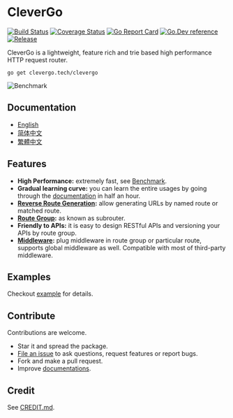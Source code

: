 # CleverGo
[![Build Status](https://img.shields.io/travis/clevergo/clevergo?style=for-the-badge)](https://travis-ci.org/clevergo/clevergo)
[![Coverage Status](https://img.shields.io/coveralls/github/clevergo/clevergo?style=for-the-badge)](https://coveralls.io/github/clevergo/clevergo)
[![Go Report Card](https://goreportcard.com/badge/github.com/clevergo/clevergo?style=for-the-badge)](https://goreportcard.com/report/github.com/clevergo/clevergo)
[![Go.Dev reference](https://img.shields.io/badge/go.dev-reference-blue?logo=go&logoColor=white&style=for-the-badge)](https://pkg.go.dev/clevergo.tech/clevergo?tab=doc)
[![Release](https://img.shields.io/github/release/clevergo/clevergo.svg?style=for-the-badge)](https://github.com/clevergo/clevergo/releases)

CleverGo is a lightweight, feature rich and trie based high performance HTTP request router.

```shell
go get clevergo.tech/clevergo
```

![Benchmark](https://clevergo.tech/img/benchmark.png)

## Documentation

- [English](https://clevergo.tech/docs/)
- [简体中文](https://clevergo.tech/zh/docs/)
- [繁體中文](https://clevergo.tech/zh-hant/docs/)

## Features

- **High Performance:** extremely fast, see [Benchmark](https://clevergo.tech/docs/benchmark).
- **Gradual learning curve:** you can learn the entire usages by going through the [documentation](#documentation) in half an hour.
- **[Reverse Route Generation](https://clevergo.tech/docs/routing/url-generation):** allow generating URLs by named route or matched route.
- **[Route Group](https://clevergo.tech/docs/routing/route-group):** as known as subrouter.
- **Friendly to APIs:** it is easy to design RESTful APIs and versioning your APIs by route group.
- **[Middleware](https://clevergo.tech/docs/middleware):** plug middleware in route group or particular route, supports global middleware as well. Compatible with most of third-party middleware.

## Examples

Checkout [example](https://github.com/clevergo/examples) for details.

## Contribute

Contributions are welcome.

- Star it and spread the package.
- [File an issue](https://github.com/clevergo/clevergo/issues/new) to ask questions, request features or report bugs.
- Fork and make a pull request.
- Improve [documentations](https://github.com/clevergo/website).

## Credit

See [CREDIT.md](CREDIT.md).
